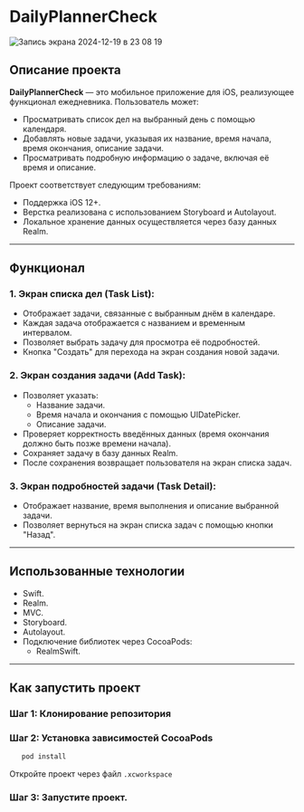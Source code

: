 # DailyPlannerCheck

![Запись экрана 2024-12-19 в 23 08 19](https://github.com/user-attachments/assets/17351e8d-413f-4cd4-8f0d-ad7895ddc707)

## Описание проекта


**DailyPlannerCheck** — это мобильное приложение для iOS, реализующее функционал ежедневника. 
Пользователь может:

- Просматривать список дел на выбранный день с помощью календаря.
- Добавлять новые задачи, указывая их название, время начала, время окончания, описание задачи.
- Просматривать подробную информацию о задаче, включая её время и описание.

Проект соответствует следующим требованиям:

- Поддержка iOS 12+.
- Верстка реализована с использованием Storyboard и Autolayout.
- Локальное хранение данных осуществляется через базу данных Realm.

---

## Функционал

### 1. Экран списка дел (Task List):
- Отображает задачи, связанные с выбранным днём в календаре.
- Каждая задача отображается с названием и временным интервалом.
- Позволяет выбрать задачу для просмотра её подробностей.
- Кнопка "Создать" для перехода на экран создания новой задачи.

### 2. Экран создания задачи (Add Task):
- Позволяет указать:
  - Название задачи.
  - Время начала и окончания с помощью UIDatePicker.
  - Описание задачи.
- Проверяет корректность введённых данных (время окончания должно быть позже времени начала).
- Сохраняет задачу в базу данных Realm.
- После сохранения возвращает пользователя на экран списка задач.

### 3. Экран подробностей задачи (Task Detail):
- Отображает название, время выполнения и описание выбранной задачи.
- Позволяет вернуться на экран списка задач с помощью кнопки "Назад".

---

## Использованные технологии


- Swift.
- Realm.
- MVC.
- Storyboard.
- Autolayout.
- Подключение библиотек через CocoaPods:
  - RealmSwift.

---

## Как запустить проект

### Шаг 1: Клонирование репозитория

### Шаг 2: Установка зависимостей CocoaPods
```bash
   pod install
   ```
Откройте проект через файл `.xcworkspace`
   

### Шаг 3: Запустите проект.






